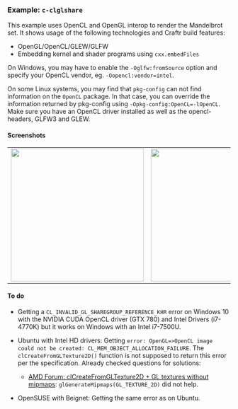 ### Example: `c-clglshare`

This example uses OpenCL and OpenGL interop to render the Mandelbrot set.
It shows usage of the following technologies and Craftr build features:

* OpenGL/OpenCL/GLEW/GLFW
* Embedding kernel and shader programs using `cxx.embedFiles`

On Windows, you may have to enable the `-Oglfw:fromSource` option
and specify your OpenCL vendor, eg. `-Oopencl:vendor=intel`.

On some Linux systems, you may find that `pkg-config` can not find information
on the `OpenCL` package. In that case, you can override the information
returned by pkg-config using `-Opkg-config:OpenCL=-lOpenCL`. Make sure you
have an OpenCL driver installed as well as the opencl-headers, GLFW3 and GLEW.

#### Screenshots

<table><tr><td>
<img src="https://i.imgur.com/zlbO7hP.png" height="300px">
</td><td>
<img src="https://i.imgur.com/ImzYmAQ.png" height="300px">
</td></tr></table>

####  To do

* Getting a `CL_INVALID_GL_SHAREGROUP_REFERENCE_KHR` error on Windows 10 with
  the NVIDIA CUDA OpenCL driver (GTX 780) and Intel Drivers (i7-4770K) but
  it works on Windows with an Intel i7-7500U.

* Ubuntu with Intel HD drivers: Getting `error: OpenGL=>OpenCL image could not be created: CL_MEM_OBJECT_ALLOCATION_FAILURE`.
  The `clCreateFromGLTexture2D()` function is not supposed to return this error per the specification.
  Already checked questions for solutions:

    * [AMD Forum: clCreateFromGLTexture2D + GL textures without mipmaps](https://community.amd.com/thread/136580):
      `glGenerateMipmaps(GL_TEXTURE_2D)` did not help.

* OpenSUSE with Beignet: Getting the same error as on Ubuntu.
